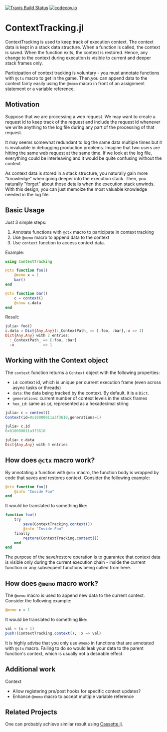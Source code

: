 [![Travis Build Status](https://travis-ci.org/tk3369/ContextTracking.jl.svg?branch=master)](https://travis-ci.org/tk3369/ContextTracking.jl)
[![codecov.io](http://codecov.io/github/tk3369/ContextTracking.jl/coverage.svg?branch=master)](http://codecov.io/github/tk3369/ContextTracking.jl?branch=master)


# ContextTracking.jl

ContextTracking is used to keep track of execution context.  The context data is kept in a stack data structure.  When a function is called, the context is saved.  When the function exits, the context is restored.  Hence, any change to the context during execution is visible to current and deeper stack frames only.

Participation of context tracking is voluntary - you must annotate functions with `@ctx` macro to get in the game.  Then,you can append data to the context fairly easily using the `@memo` macro in front of an assignment statement or a variable reference.

## Motivation

Suppose that we are processing a web request.  We may want to create a request id to keep track of the request and include the request id whenever we write anything to the log file during any part of the processing of that request.

It may seems somewhat redundant to log the same data multiple times but it is invaluable in debugging production problems.  Imagine that two users are hitting the same web request at the same time.  If we look at the log file, everything could be interleaving and it would be quite confusing without the context.

As context data is stored in a stack structure, you naturally gain more "knowledge" when going deeper into the execution stack. Then, you naturally "forget" about those details when the execution stack unwinds.  With this design, you can just memoize the most valuable knowledge needed in the log file.

## Basic Usage

Just 3 simple steps:

1. Annotate functions with `@ctx` macro to participate in context tracking
2. Use `@memo` macro to append data to the context
3. Use `context` function to access context data.

Example:

```julia
using ContextTracking

@ctx function foo()
    @memo x = 1
    bar()
end

@ctx function bar()
    c = context()
    @show c.data
end
```

Result:
```julia
julia> foo()
c.data = Dict{Any,Any}(:_ContextPath_ => [:foo, :bar],:x => 1)
Dict{Any,Any} with 2 entries:
  :_ContextPath_ => [:foo, :bar]
  :x             => 1
```

## Working with the Context object

The `context` function returns a `Context` object with the following properties:

- `id`: context id, which is unique per current execution frame (even across async tasks or threads)
- `data`: the data being tracked by the context.  By default, it is a `Dict`.
- `generations`: current number of context levels in the stack frames
- `hex_id`: same as `id`, represented as a hexadecimal string

```julia
julia> c = context()
Context(id=0x10000011a3f3610,generations=1)

julia> c.id
0x010000011a3f3610

julia> c.data
Dict{Any,Any} with 0 entries
```

## How does `@ctx` macro work?

By annotating a function with `@ctx` macro, the function body is wrapped by code that saves and restores context.  Consider the following example:

```julia
@ctx function foo()
    @info "Inside Foo"
end
```

It would be translated to something like:

```julia
function foo()
    try
        save(ContextTracking.context())
        @info "Inside Foo"
    finally
        restore(ContextTracking.context())
    end
end
```

The purpose of the save/restore operation is to guarantee that context data is visible only during the current execution chain - inside the current function or any subsequent functions being called from here.

## How does `@memo` macro work?

The `@memo` macro is used to append new data to the current context.  Consider the following example:

```julia
@memo x = 1
```

It would be translated to something like:

```julia
val = (x = 1)
push!(ContextTracking.context(), :x => val)
```

It is highly advise that you only use `@memo` in functions that are annotated with `@ctx` macro.  Failing to do so would leak your data to the parent function's context, which is usually not a desirable effect.

## Additional work

Context
- Allow registering pre/post hooks for specific context updates?
- Enhance `@memo` macro to accept multiple variable reference

## Related Projects

One can probably achieve similar result using [Cassette.jl](https://github.com/jrevels/Cassette.jl).
